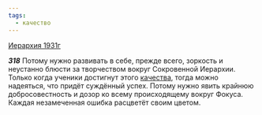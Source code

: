 ```yaml
---
tags:
  - качество
---
```


[Иерархия 1931г](/agni/1931)

___318___
Потому нужно развивать в себе, прежде всего, зоркость и неустанно блюсти за творчеством вокруг Сокровенной Иерархии. Только когда ученики достигнут этого [качества](/tag/#качество), тогда можно надеяться, что придёт суждённый успех. Потому нужно явить крайнюю добросовестность и дозор ко всему происходящему вокруг Фокуса. Каждая незамеченная ошибка расцветёт своим цветом.   

